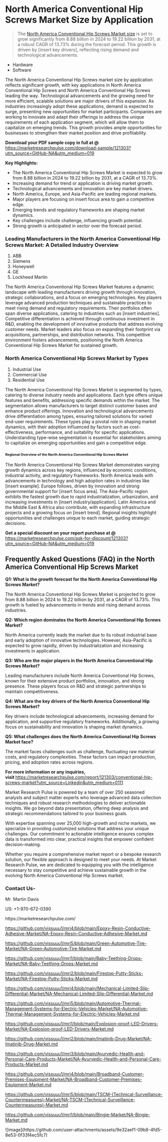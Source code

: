 <h1>North America Conventional Hip Screws Market&nbsp;Size by Application</h1><blockquote><p>The <a href="https://marketresearchpulse.com/download-sample/121303?utm_source=GitHub-NA&amp;utm_medium=019">North America Conventional Hip Screws Market size</a> is set to grow significantly from 8.88 billion in 2024 to 19.22 billion by 2031, at a robust CAGR of 13.73% during the forecast period. This growth is driven by [insert key drivers], reflecting rising demand and technological advancements.</p></blockquote><ul><li>Hardware<li> Software</li></ul><p>The North America Conventional Hip Screws market size by application reflects significant growth, with key applications in North America Conventional Hip Screws and North America Conventional Hip Screws leading the way. Technological advancements and the growing need for more efficient, scalable solutions are major drivers of this expansion. As industries increasingly adopt these applications, demand is expected to surge, presenting new opportunities for market participants. Companies are working to innovate and adapt their offerings to address the unique requirements of each application segment, which will allow them to capitalize on emerging trends. This growth provides ample opportunities for businesses to strengthen their market position and drive profitability.</p><p><strong>Download your PDF sample copy in full at @ </strong><a href="https://marketresearchpulse.com/download-sample/121303?utm_source=GitHub-NA&amp;utm_medium=019">https://marketresearchpulse.com/download-sample/121303?utm_source=GitHub-NA&amp;utm_medium=019</a></p><p><strong>Key Highlights: </strong></p><ul><li>The North America Conventional Hip Screws Market is expected to grow from 8.88 billion in 2024 to 19.22 billion by 2031, at a CAGR of 13.73%.</li><li>Increasing demand for trend or application is driving market growth.</li><li>Technological advancements and innovation are key market drivers.</li><li>North America, Europe, and Asia-Pacific are leading regional markets.</li><li>Major players are focusing on insert focus area to gain a competitive edge.</li><li>Emerging trends and regulatory frameworks are shaping market dynamics.</li><li>Key challenges include challenge, influencing growth potential.</li><li>Strong growth is anticipated in sector over the forecast period.</li></ul><h3>Leading Manufacturers in the North America Conventional Hip Screws Market: A Detailed Industry Overview</h3><ol><li>ABB</li><li>Siemens</li><li>Honeywell</li><li>GE</li><li>Lockheed Martin</li></ol><div class="flex max-w-full flex-col flex-grow"><div class="min-h-8 text-message flex w-full flex-col items-end gap-2 whitespace-normal break-words [.text-message+&amp;]:mt-5" dir="auto" data-message-author-role="assistant" data-message-id="fd8432e4-4910-450d-b182-61b7bfb0a01f" data-message-model-slug="gpt-4o"><div class="flex w-full flex-col gap-1 empty:hidden first:pt-[3px]"><div class="markdown prose w-full break-words dark:prose-invert light"><p>The North America Conventional Hip Screws Market features a dynamic landscape with leading manufacturers driving growth through innovation, strategic collaborations, and a focus on emerging technologies. Key players leverage advanced production techniques and sustainable practices to meet rising demand and regulatory requirements. Their portfolios often span diverse applications, catering to industries such as [insert industries]. Competitive differentiation is achieved through continuous investment in R&amp;D, enabling the development of innovative products that address evolving customer needs. Market leaders also focus on expanding their footprint via acquisitions, partnerships, and distribution networks. This competitive environment fosters advancements, positioning the North America Conventional Hip Screws Market for sustained growth.</p></div></div></div></div><h3>North America Conventional Hip Screws Market by Types</h3><ol><li>Industrial Use<li> Commercial Use<li> Residential Use</li></ol><div class="flex max-w-full flex-col flex-grow"><div class="min-h-8 text-message flex w-full flex-col items-end gap-2 whitespace-normal break-words [.text-message+&amp;]:mt-5" dir="auto" data-message-author-role="assistant" data-message-id="084470be-0bb7-4664-bddf-5156b4f41249" data-message-model-slug="gpt-4o-mini"><div class="flex w-full flex-col gap-1 empty:hidden first:pt-[3px]"><div class="markdown prose w-full break-words dark:prose-invert light"><p>The North America Conventional Hip Screws Market is segmented by types, catering to diverse industry needs and applications. Each type offers unique features and benefits, addressing specific demands within the market. The segmentation allows manufacturers to target distinct customer bases and enhance product offerings. Innovation and technological advancements drive differentiation among types, ensuring tailored solutions for varied end-user requirements. These types play a pivotal role in shaping market dynamics, with their adoption influenced by factors such as cost-effectiveness, performance, and suitability for specific applications. Understanding type-wise segmentation is essential for stakeholders aiming to capitalize on emerging opportunities and gain a competitive edge.</p></div></div></div></div><h3><span style="font-size: 11px;">Regional Overview of the North America Conventional Hip Screws Market</span></h3><div class="flex max-w-full flex-col flex-grow"><div class="min-h-8 text-message flex w-full flex-col items-end gap-2 whitespace-normal break-words [.text-message+&amp;]:mt-5" dir="auto" data-message-author-role="assistant" data-message-id="e9038762-ce64-4e30-91c9-9bd413514231" data-message-model-slug="gpt-4o-mini"><div class="flex w-full flex-col gap-1 empty:hidden first:pt-[3px]"><div class="markdown prose w-full break-words dark:prose-invert light"><p>The North America Conventional Hip Screws Market demonstrates varying growth dynamics across key regions, influenced by economic conditions, industrial activity, and regulatory frameworks. North America leads with advancements in technology and high adoption rates in industries like [insert example]. Europe follows, driven by innovation and strong governmental support for [insert focus area]. The Asia-Pacific region exhibits the fastest growth due to rapid industrialization, urbanization, and increasing investments in [insert industry/application]. Latin America and the Middle East &amp; Africa also contribute, with expanding infrastructure projects and a growing focus on [insert trend]. Regional insights highlight opportunities and challenges unique to each market, guiding strategic decisions.</p></div></div></div></div><p><strong>Get a special discount on your report purchase at @ </strong><a href="https://marketresearchpulse.com/ask-for-discount/121303?utm_source=GitHub-NA&amp;utm_medium=019">https://marketresearchpulse.com/ask-for-discount/121303?utm_source=GitHub-NA&amp;utm_medium=019</a></p><h2>Frequently Asked Questions (FAQ) in the North America Conventional Hip Screws Market</h2><p><strong>Q1: What is the growth forecast for the North America Conventional Hip Screws Market?</strong></p><p>The North America Conventional Hip Screws Market is projected to grow from 8.88 billion in 2024 to 19.22 billion by 2031, at a CAGR of 13.73%. This growth is fueled by advancements in trends and rising demand across industries.</p><p><strong>Q2: Which region dominates the North America Conventional Hip Screws Market?</strong></p><p>North America currently leads the market due to its robust industrial base and early adoption of innovative technologies. However, Asia-Pacific is expected to grow rapidly, driven by industrialization and increasing investments in application.</p><p><strong>Q3: Who are the major players in the North America Conventional Hip Screws Market?</strong></p><p>Leading manufacturers include North America Conventional Hip Screws, known for their extensive product portfolios, innovation, and strong presence. These players focus on R&amp;D and strategic partnerships to maintain competitiveness.</p><p><strong>Q4: What are the key drivers of the North America Conventional Hip Screws Market?</strong></p><p>Key drivers include technological advancements, increasing demand for application, and supportive regulatory frameworks. Additionally, a growing focus on sustainability and innovation is shaping market dynamics.</p><p><strong>Q5: What challenges does the North America Conventional Hip Screws Market face?</strong></p><p>The market faces challenges such as challenge, fluctuating raw material costs, and regulatory complexities. These factors can impact production, pricing, and adoption rates across regions.</p><p><strong>For more information or any inquiries, visit&nbsp;</strong><a href="https://marketresearchpulse.com/report/121303/conventional-hip-screws-market?utm_source=Linkedin&utm_medium=0111">https://marketresearchpulse.com/report/121303/conventional-hip-screws-market?utm_source=Linkedin&utm_medium=0111</a></p><p>Market Research Pulse is powered by a team of over 250 seasoned analysts and subject matter experts who leverage advanced data collection techniques and robust research methodologies to deliver actionable insights. We go beyond data presentation, offering deep analysis and strategic recommendations tailored to your business goals.</p><p>With expertise spanning over 25,000 high-growth and niche markets, we specialize in providing customized solutions that address your unique challenges. Our commitment to actionable intelligence ensures complex data is transformed into clear, practical insights that empower confident decision-making.</p><p>Whether you require a comprehensive market report or a bespoke research solution, our flexible approach is designed to meet your needs. At Market Research Pulse, we are dedicated to equipping you with the intelligence necessary to stay competitive and achieve sustainable growth in the evolving North America Conventional Hip Screws market.</p><h3><strong>Contact Us-</strong></h3><p>Mr. Martin Davis</p><p>US: +1-970-672-0390</p><p>https://marketresearchpulse.com/</p><p><a href="https://github.com/vissuuu1/mri4/blob/main/Epoxy-Resin-Conductive-Adhesive-Market/NA-Epoxy-Resin-Conductive-Adhesive-Market.md">https://github.com/vissuuu1/mri4/blob/main/Epoxy-Resin-Conductive-Adhesive-Market/NA-Epoxy-Resin-Conductive-Adhesive-Market.md</a></p><p><a href="https://github.com/vissuuu1/mri5/blob/main/Green-Automotive-Tire-Market/NA-Green-Automotive-Tire-Market.md">https://github.com/vissuuu1/mri5/blob/main/Green-Automotive-Tire-Market/NA-Green-Automotive-Tire-Market.md</a></p><p><a href="https://github.com/vissuuu1/mri1/blob/main/Baby-Teething-Drops-Market/NA-Baby-Teething-Drops-Market.md">https://github.com/vissuuu1/mri1/blob/main/Baby-Teething-Drops-Market/NA-Baby-Teething-Drops-Market.md</a></p><p><a href="https://github.com/vissuuu1/mri2/blob/main/Firestop-Putty-Sticks-Market/NA-Firestop-Putty-Sticks-Market.md">https://github.com/vissuuu1/mri2/blob/main/Firestop-Putty-Sticks-Market/NA-Firestop-Putty-Sticks-Market.md</a></p><p><a href="https://github.com/vissuuu1/mri4/blob/main/Mechanical-Limited-Slip-Differential-Market/NA-Mechanical-Limited-Slip-Differential-Market.md">https://github.com/vissuuu1/mri4/blob/main/Mechanical-Limited-Slip-Differential-Market/NA-Mechanical-Limited-Slip-Differential-Market.md</a></p><p><a href="https://github.com/vissuuu1/mri5/blob/main/Automotive-Thermal-Management-Systems-for-Electric-Vehicles-Market/NA-Automotive-Thermal-Management-Systems-for-Electric-Vehicles-Market.md">https://github.com/vissuuu1/mri5/blob/main/Automotive-Thermal-Management-Systems-for-Electric-Vehicles-Market/NA-Automotive-Thermal-Management-Systems-for-Electric-Vehicles-Market.md</a></p><p><a href="https://github.com/vissuuu1/mri1/blob/main/Explosion-proof-LED-Drivers-Market/NA-Explosion-proof-LED-Drivers-Market.md">https://github.com/vissuuu1/mri1/blob/main/Explosion-proof-LED-Drivers-Market/NA-Explosion-proof-LED-Drivers-Market.md</a></p><p><a href="https://github.com/vissuuu1/mri2/blob/main/Imatinib-Drug-Market/NA-Imatinib-Drug-Market.md">https://github.com/vissuuu1/mri2/blob/main/Imatinib-Drug-Market/NA-Imatinib-Drug-Market.md</a></p><p><a href="https://github.com/vissuuu1/mri3/blob/main/Ayurvedic-Health-and-Personal-Care-Products-Market/NA-Ayurvedic-Health-and-Personal-Care-Products-Market.md">https://github.com/vissuuu1/mri3/blob/main/Ayurvedic-Health-and-Personal-Care-Products-Market/NA-Ayurvedic-Health-and-Personal-Care-Products-Market.md</a></p><p><a href="https://github.com/vissuuu1/mri4/blob/main/Broadband-Customer-Premises-Equipment-Market/NA-Broadband-Customer-Premises-Equipment-Market.md">https://github.com/vissuuu1/mri4/blob/main/Broadband-Customer-Premises-Equipment-Market/NA-Broadband-Customer-Premises-Equipment-Market.md</a></p><p><a href="https://github.com/vissuuu1/mri5/blob/main/TSCM-(Technical-Surveillance-Countermeasures)-Market/NA-TSCM-(Technical-Surveillance-Countermeasures)-Market.md">https://github.com/vissuuu1/mri5/blob/main/TSCM-(Technical-Surveillance-Countermeasures)-Market/NA-TSCM-(Technical-Surveillance-Countermeasures)-Market.md</a></p><p><a href="https://github.com/vissuuu1/mri1/blob/main/Bingie-Market/NA-Bingie-Market.md">https://github.com/vissuuu1/mri1/blob/main/Bingie-Market/NA-Bingie-Market.md</a></p>
![image](https://github.com/user-attachments/assets/9e32aef1-09b8-4fd5-8e53-0f33f4ec5fc7)
